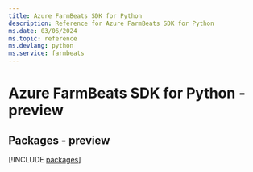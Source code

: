 ```yaml
---
title: Azure FarmBeats SDK for Python
description: Reference for Azure FarmBeats SDK for Python
ms.date: 03/06/2024
ms.topic: reference
ms.devlang: python
ms.service: farmbeats
---
```

# Azure FarmBeats SDK for Python - preview
## Packages - preview
[!INCLUDE [packages](farmbeats-index.md)]